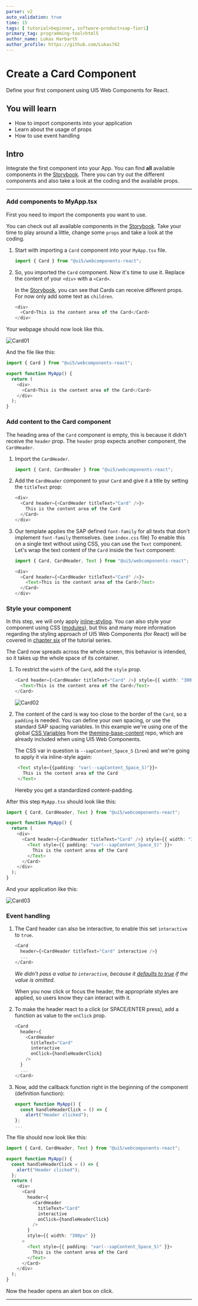 ```yaml
---
parser: v2
auto_validation: true
time: 15
tags: [ tutorial>beginner, software-product>sap-fiori]
primary_tag: programming-tool>html5
author_name: Lukas Harbarth
author_profile: https://github.com/Lukas742
---
```


# Create a Card Component
<!-- description --> Define your first component using UI5 Web Components for React.

## You will learn
-  How to import components into your application
-  Learn about the usage of props
-  How to use event handling


## Intro
Integrate the first component into your App. You can find **all** available components in the [Storybook](https://ui5.github.io/webcomponents-react).
There you can try out the different components and also take a look at the coding and the available props.

---

### Add components to MyApp.tsx

First you need to import the components you want to use.

You can check out all available components in the [Storybook](https://ui5.github.io/webcomponents-react). Take your time to play around a little, change some `props` and take a look at the coding.

1. Start with importing a `Card` component into your `MyApp.tsx` file.

    ```TypeScript / TSX
    import { Card } from "@ui5/webcomponents-react";
    ```

2. So, you imported the `Card` component. Now it's time to use it. Replace the content of your `<div>` with a `<Card>`.

    In the [Storybook](https://ui5.github.io/webcomponents-react/v2/?path=/docs/data-display-card--docs), you can see that Cards can receive different props. For now only add some text as `children`.

    ```TypeScript / TSX
    <div>
      <Card>This is the content area of the Card</Card>
    </div>
    ```

Your webpage should now look like this.

![Card01](01_card.png)

And the file like this:

```TypeScript / TSX
import { Card } from "@ui5/webcomponents-react";

export function MyApp() {
  return (
    <div>
      <Card>This is the content area of the Card</Card>
    </div>
  );
}
```



### Add content to the Card component

The heading area of the `Card` component is empty, this is because it didn't receive the `header` prop. The `header` prop expects another component, the `CardHeader`.

1. Import the `CardHeader`.

    ```TypeScript / TSX
    import { Card, CardHeader } from "@ui5/webcomponents-react";
    ```

2. Add the `CardHeader` component to your `Card` and give it a title by setting the `titleText` prop:

    ```TypeScript / TSX
    <div>
      <Card header={<CardHeader titleText="Card" />}>
        This is the content area of the Card
      </Card>
    </div>
    ```

3. Our template applies the SAP defined `font-family` for all texts that don't implement `font-family` themselves. (see `index.css` file)
   To enable this on a single text without using CSS, you can use the `Text` component. Let's wrap the text content of the `Card` inside the `Text` component:

    ```TypeScript / TSX
    import { Card, CardHeader, Text } from "@ui5/webcomponents-react";
    ```

    ```TypeScript / TSX
    <div>
      <Card header={<CardHeader titleText="Card" />}>
        <Text>This is the content area of the Card</Text>
      </Card>
    </div>
    ```



### Style your component

In this step, we will only apply [inline-styling](https://reactjs.org/docs/dom-elements.html#style). 
You can also style your component using CSS ([modules](https://github.com/css-modules/css-modules)), but this and many more information regarding the styling approach of UI5 Web Components (for React) will be covered in [chapter six](ui5-webcomponents-react-styling) of the tutorial series.

The Card now spreads across the whole screen, this behavior is intended, so it takes up the whole space of its container.

1. To restrict the `width` of the `Card`, add the `style` prop.

    ```TypeScript / TSX
    <Card header={<CardHeader titleText="Card" />} style={{ width: "300px" }}>
      <Text>This is the content area of the Card</Text>
    </Card>
    ```

    ![Card02](02_card.png)

2. The content of the card is way too close to the border of the `Card`, so a `padding` is needed. You can define your own spacing, or use the standard SAP spacing variables. In this example we're using one of the global [CSS Variables](https://developer.mozilla.org/en-US/docs/Web/CSS/CSS_cascading_variables/Using_CSS_custom_properties) from the [theming-base-content](https://github.com/SAP/theming-base-content) repo, which are already included when using UI5 Web Components.
    
    The CSS var in question is `--sapContent_Space_S` (`1rem`) and we're going to apply it via inline-style again:
    
    ```TypeScript / TSX
     <Text style={{padding: "var(--sapContent_Space_S)"}}>
       This is the content area of the Card
     </Text>
    ```

    Hereby you get a standardized content-padding.

After this step `MyApp.tsx` should look like this:
```TypeScript / TSX
import { Card, CardHeader, Text } from "@ui5/webcomponents-react";

export function MyApp() {
  return (
    <div>
      <Card header={<CardHeader titleText="Card" />} style={{ width: "300px" }}>
        <Text style={{ padding: "var(--sapContent_Space_S)" }}>
          This is the content area of the Card
        </Text>
      </Card>
    </div>
  );
}
```
And your application like this:

![Card03](03_card.png)


### Event handling


1. The Card header can also be interactive, to enable this set `interactive` to `true`.

    ```TypeScript / TSX
    <Card
      header={<CardHeader titleText="Card" interactive />}
      ...
    </Card>
    ```

    _We didn't pass a value to `interactive`, because it [defaults to true](https://reactjs.org/docs/jsx-in-depth.html#props-default-to-true) if the value is omitted._
    
    When you now click or focus the header, the appropriate styles are applied, so users know they can interact with it.     
   
2.  To make the header react to a click (or SPACE/ENTER press), add a function as value to the `onClick` prop.

    ```TypeScript / TSX
    <Card
      header={
        <CardHeader
          titleText="Card"
          interactive
          onClick={handleHeaderClick}
        />
      }
      ...
    </Card>
    ```

3. Now, add the callback function right in the beginning of the component (definition function):
    ```TypeScript / TSX
    export function MyApp() {
      const handleHeaderClick = () => {
        alert("Header clicked");
    };
    ...
    ```

The file should now look like this:
```TypeScript / TSX
import { Card, CardHeader, Text } from "@ui5/webcomponents-react";

export function MyApp() {
  const handleHeaderClick = () => {
    alert("Header clicked");
  };
  return (
    <div>
      <Card
        header={
          <CardHeader
            titleText="Card"
            interactive
            onClick={handleHeaderClick}
          />
        }
        style={{ width: "300px" }}
      >
        <Text style={{ padding: "var(--sapContent_Space_S)" }}>
          This is the content area of the Card
        </Text>
      </Card>
    </div>
  );
}
```
Now the header opens an alert box on click.



---
